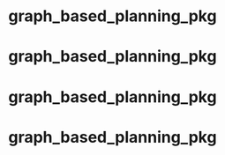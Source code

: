 # graph_based_planning_pkg
# graph_based_planning_pkg
# graph_based_planning_pkg
# graph_based_planning_pkg
